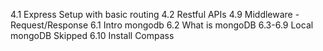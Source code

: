 4.1 Express Setup with basic routing
4.2 Restful APIs
4.9 Middleware - Request/Response
6.1 Intro mongodb
6.2 What is mongoDB
6.3-6.9 Local mongoDB Skipped
6.10 Install Compass
